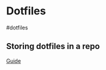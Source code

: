 # Dotfiles

#dotfiles

## Storing dotfiles in a repo
[Guide](https://www.ackama.com/what-we-think/the-best-way-to-store-your-dotfiles-a-bare-git-repository-explained/)

```

```
